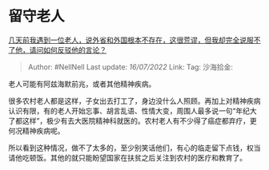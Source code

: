 # 留守老人

[几天前我遇到一位老人，说外省和外国根本不存在，这很荒谬，但我却完全说服不了他，请问如何反驳他的言论？](https://www.zhihu.com/question/532167007/answer/2576740935)

> Author: #NellNell
> Last update: *16/07/2022*
> Link:
> Tag:
> 沙海拾金:

老人可能有阿兹海默前兆，或者其他精神疾病。

很多农村老人都是这样，子女出去打工了，身边没什么人照顾。再加上对精神疾病认识有限，有的老人开始忘事、胡言乱语、性情大变，周围人最多说一句“年纪大了都这样”，极少有去大医院精神科就医的。农村老人有不少得了癌症都弃疗，更何况精神疾病呢。

所以看到这种情况，做不了太多的，至少别笑话他们，有心的临走留下点钱，权当请他吃顿饭。其他的就只能盼望国家在扶贫之后关注到农村的医疗和教育了。
